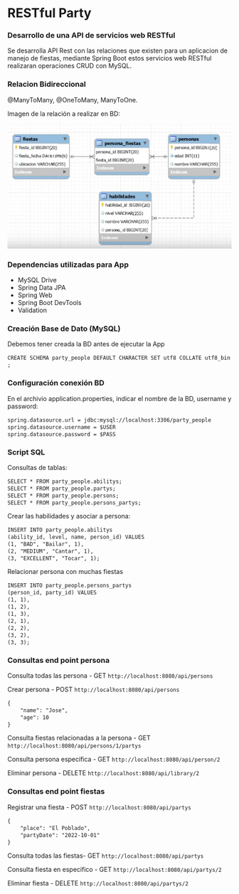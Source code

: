  # RESTful Party

### Desarrollo de una API de servicios web RESTful
Se desarrolla API Rest con las relaciones que existen para un aplicacion de manejo de fiestas, mediante Spring Boot
estos servicios web RESTful realizaran operaciones CRUD con MySQL.


### Relacion Bidireccional
@ManyToMany, @OneToMany, ManyToOne.

Imagen de la relación a realizar en BD:

![Image text](https://github.com/yadevom/apirest_party_relaciones/blob/main/relacion_bd.png)

### Dependencias utilizadas para App
- MySQL Drive
- Spring Data JPA
- Spring Web
- Spring Boot DevTools
- Validation

### Creación Base de Dato (MySQL)
Debemos tener creada la BD antes de ejecutar la App
```
CREATE SCHEMA party_people DEFAULT CHARACTER SET utf8 COLLATE utf8_bin ;
```
### Configuración conexión BD
En el archivio application.properties, indicar el nombre de la BD, username y password:
```
spring.datasource.url = jdbc:mysql://localhost:3306/party_people 
spring.datasource.username = $USER
spring.datasource.password = $PASS
```
### Script SQL
Consultas de tablas:
```
SELECT * FROM party_people.abilitys;
SELECT * FROM party_people.partys;
SELECT * FROM party_people.persons;
SELECT * FROM party_people.persons_partys;
```

Crear las habilidades y asociar a persona:
```
INSERT INTO party_people.abilitys
(ability_id, level, name, person_id) VALUES
(1, "BAD", "Bailar", 1),
(2, "MEDIUM", "Cantar", 1),
(3, "EXCELLENT", "Tocar", 1);
```

Relacionar persona con muchas fiestas
```
INSERT INTO party_people.persons_partys
(person_id, party_id) VALUES
(1, 1),
(1, 2),
(1, 3),
(2, 1),
(2, 2),
(3, 2),
(3, 3);
```

### Consultas end point persona
Consulta todas las persona - GET ```http://localhost:8080/api/persons```

Crear persona - POST ```http://localhost:8080/api/persons```

```
{
    "name": "Jose",
    "age": 10
}
```

Consulta fiestas relacionadas a la persona - GET ```http://localhost:8080/api/persons/1/partys```

Consulta persona especifica - GET ```http://localhost:8080/api/person/2```

Eliminar persona - DELETE ```http://localhost:8080/api/library/2```


### Consultas end point fiestas
Registrar una fiesta - POST ```http://localhost:8080/api/partys```
```
{
    "place": "El Poblado",
    "partyDate": "2022-10-01"
}
```

Consulta todas las fiestas- GET ```http://localhost:8080/api/partys```


Consulta fiesta en especifico - GET ```http://localhost:8080/api/partys/2```

Eliminar fiesta - DELETE ```http://localhost:8080/api/partys/2```
